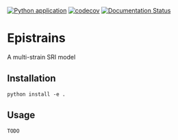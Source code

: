 [![Python application](https://github.com/SABS-R3-Epidemiology/epistrains/actions/workflows/python-app.yml/badge.svg)](https://github.com/SABS-R3-Epidemiology/epistrains/actions/workflows/python-app.yml)
[![codecov](https://codecov.io/gh/SABS-R3-Epidemiology/epistrains/branch/main/graph/badge.svg?token=UEYRNK9UE7)](https://codecov.io/gh/SABS-R3-Epidemiology/epistrains)
[![Documentation Status](https://readthedocs.org/projects/epistrains/badge/?version=latest)](https://epistrains.readthedocs.io/en/latest/?badge=latest)

# Epistrains

A multi-strain SRI model

## Installation

```
python install -e .
```

## Usage 

```
TODO
```
